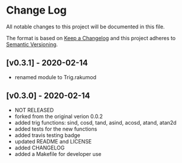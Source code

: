 # Change Log
All notable changes to this project will be documented in this file.

The format is based on [Keep a Changelog](http://keepachangelog.com/)
and this project adheres to [Semantic Versioning](http://semver.org/).

## [v0.3.1] - 2020-02-14
- renamed module to Trig.rakumod

## [v0.3.0] - 2020-02-14
- NOT RELEASED
- forked from the original verion 0.0.2
- added trig functions: sind, cosd, tand, asind, acosd, atand, atan2d
- added tests for the new functions
- added travis testing badge
- updated README and LICENSE
- added CHANGELOG
- added a Makefile for developer use
